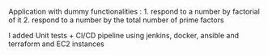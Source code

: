 Application with dummy functionalities :
    1. respond to a number by factorial of it
    2. respond to a number by the total number of prime factors

I added Unit tests + CI/CD pipeline using jenkins, docker, ansible and terraform and EC2 instances

